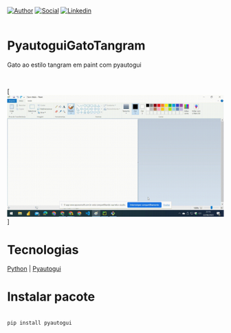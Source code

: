 [![Author](https://img.shields.io/badge/Dev-Nadi%20Duno-blueviolet%20)](https://portfolio-nadi.vercel.app/)
[![Social](https://img.shields.io/twitter/follow/nadiduno?label=%40nadiduno&style=social)](https://twitter.com/nadiduno)
[![Linkedin](https://img.shields.io/badge/in-Nadi%20Duno-blue)](https://www.linkedin.com/in/nadiduno/)
<br />
<br />

# PyautoguiGatoTangram

Gato ao estilo tangram em paint com pyautogui

<br />

[![Watch the video](https://github.com/nadiduno/pyautoguigatotangram/blob/main/.github/ImgApp.gif)]


# Tecnologias

[Python](https://www.python.org/) | [Pyautogui](https://pyautogui.readthedocs.io/en/latest/)

# Instalar pacote

``` bash

pip install pyautogui

```

